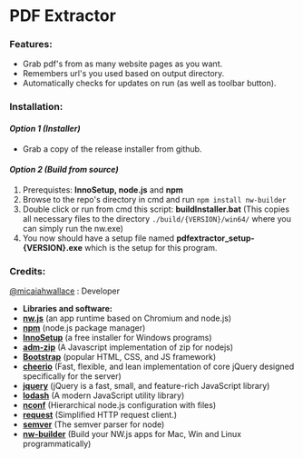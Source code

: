 # PDF Extractor
### Features:
- Grab pdf's from as many website pages as you want.
- Remembers url's you used based on output directory.
- Automatically checks for updates on run (as well as toolbar button).

### Installation:
#### _Option 1 (Installer)_
- Grab a copy of the release installer from github.

#### _Option 2 (Build from source)_
1. Prerequistes: **InnoSetup, node.js** and **npm**
2. Browse to the repo's directory in cmd and run `npm install nw-builder`
3. Double click or run from cmd this script: **buildInstaller.bat** (This copies all necessary files to the directory `./build/{VERSION}/win64/` where you can simply run the nw.exe)
4. You now should have a setup file named **pdfextractor_setup-{VERSION}.exe** which is the setup for this program.

### Credits:
[@micaiahwallace](https://twitter.com/micaiahwallace) : Developer
- **Libraries and software:**
- **[nw.js](http://nwjs.io/)** (an app runtime based on Chromium and node.js)
- **[npm](https://www.npmjs.com/)** (node.js package manager)
- **[InnoSetup](http://www.jrsoftware.org/isinfo.php)** (a free installer for Windows programs)
- **[adm-zip](https://github.com/cthackers/adm-zip "GitHub page")** (A Javascript implementation of zip for nodejs)
- **[Bootstrap](http://getbootstrap.com/)** (popular HTML, CSS, and JS framework)
- **[cheerio](https://github.com/cheeriojs/cheerio "GitHub page")** (Fast, flexible, and lean implementation of core jQuery designed specifically for the server)
- **[jquery](https://jquery.com/)** (jQuery is a fast, small, and feature-rich JavaScript library)
- **[lodash](https://lodash.com/)** (A modern JavaScript utility library)
- **[nconf](https://github.com/indexzero/nconf)** (Hierarchical node.js configuration with files)
- **[request](https://github.com/request/request)** (Simplified HTTP request client.)
- **[semver](https://github.com/npm/node-semver)** (The semver parser for node)
- **[nw-builder](https://github.com/nwjs/nw-builder)** (Build your NW.js apps for Mac, Win and Linux programmatically)

